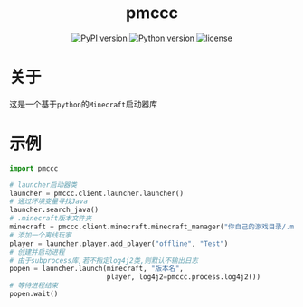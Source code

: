 <div align = "center" >
    <h1>pmccc</h1>
    <a href = "https://pypi.org/project/pmccc" >
        <img alt = "PyPI version" src = "https://img.shields.io/pypi/v/pmccc?color=blue" >
    </a>
    <a href = "https://www.python.org" >
        <img alt = "Python version" src = "https://img.shields.io/badge/python-3.10+-blue" >
    </a>
    <a href = "https://opensource.org/license/mit" >
        <img alt = "license" src = "https://img.shields.io/badge/license-MIT-blue" >
    </a>
</div>

# 关于

这是一个基于`python`的`Minecraft`启动器库

# 示例

```python
import pmccc

# launcher启动器类
launcher = pmccc.client.launcher.launcher()
# 通过环境变量寻找Java
launcher.search_java()
# .minecraft版本文件夹
minecraft = pmccc.client.minecraft.minecraft_manager("你自己的游戏目录/.minecraft")
# 添加一个离线玩家
player = launcher.player.add_player("offline", "Test")
# 创建并启动进程
# 由于subprocess库,若不指定log4j2类,则默认不输出日志
popen = launcher.launch(minecraft, "版本名",
                        player, log4j2=pmccc.process.log4j2())
# 等待进程结束
popen.wait()
```
